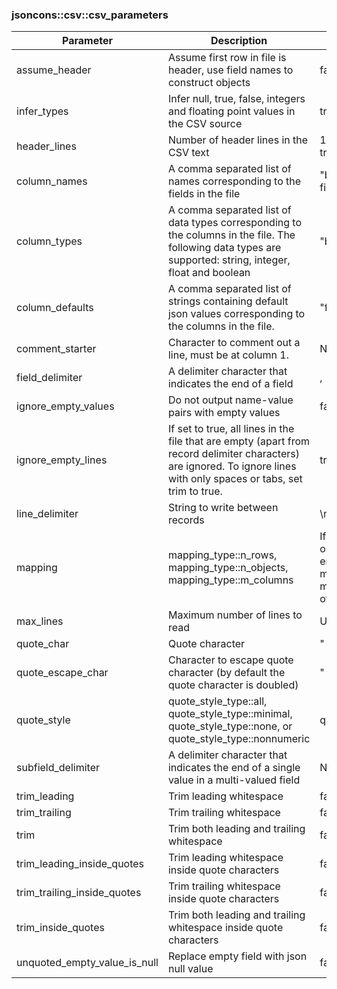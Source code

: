 ### jsoncons::csv::csv_parameters

Parameter          | Description        | Default       
-------------      | -------------  | ------------- 
assume_header      | Assume first row in file is header, use field names to construct objects | false         
infer_types      | Infer null, true, false, integers and floating point values in the CSV source | true         
header_lines      | Number of header lines in the CSV text | 1 if assume_header is true, otherwise 0         
column_names      | A comma separated list of names corresponding to the fields in the file | "bool-field,float-field,string-field"
column_types      | A comma separated list of data types corresponding to the columns in the file. The following data types are supported: string, integer, float and boolean | "bool,float,string"}
column_defaults      | A comma separated list of strings containing default json values corresponding to the columns in the file. | "false,0.0,"\"\""
comment_starter|Character to comment out a line, must be at column 1.|None
field_delimiter    | A delimiter character that indicates the end of a field        | ,             
ignore_empty_values      | Do not output name-value pairs with empty values| false         
ignore_empty_lines      | If set to true, all lines in the file that are empty (apart from record delimiter characters) are ignored. To ignore lines with only spaces or tabs, set trim to true.| true         
line_delimiter|String to write between records|\n  
mapping|mapping_type::n_rows, mapping_type::n_objects, mapping_type::m_columns|If assume_header is true or column_names is not empty, mapping_type::n_rows, mapping_type::n_columns otherwise
max_lines         | Maximum number of lines to read | Unlimited
quote_char         | Quote character              | "             
quote_escape_char  | Character to escape quote character (by default the quote character is doubled)| "             
quote_style|quote_style_type::all, quote_style_type::minimal, quote_style_type::none, or quote_style_type::nonnumeric|quote_style_type::minimal
subfield_delimiter    |A delimiter character that indicates the end of a single value in a multi-valued field|None
trim_leading      | Trim leading whitespace | false         
trim_trailing      | Trim trailing whitespace | false         
trim      | Trim both leading and trailing whitespace | false        
trim_leading_inside_quotes      | Trim leading whitespace inside quote characters| false         
trim_trailing_inside_quotes      | Trim trailing whitespace inside quote characters| false         
trim_inside_quotes      | Trim both leading and trailing whitespace inside quote characters| false        
unquoted_empty_value_is_null | Replace empty field with json null value | false         


